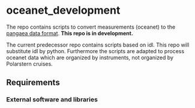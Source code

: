 # oceanet_development

The repo contains scripts to convert measurements (oceanet) to the [pangaea data format](https://wiki.pangaea.de/wiki/Data_submission).
**This repo is in development.**

The current predecessor repo contains scripts based on idl. This repo will substitute idl by python.
Furthermore the scripts are adapted to process oceanet data which are organized by instruments, not organized by Polarstern cruises.

## Requirements
### External software and libraries